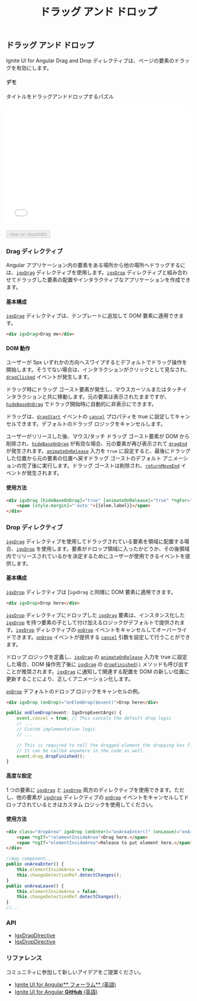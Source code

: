 ﻿---
title: ドラッグ アンド ドロップ
_description: Ignite UI for Angular Drag and Drop ディレクティブを使用して DOM 要素の位置を移動できます。
_keywords: Ignite UI for Angular, UI コントロール, Angular ウィジェット, web ウィジェット, UI ウィジェット, Angular, ネイティブ Angular コンポーネント スイート, ネイティブ Angular コントロール, ネイティブ Angular コンポーネント ライブラリ, Angular Scrollbar コンポーネント,  Angular Drag and Drop ディレクティブ
_language: ja
---

## ドラッグ アンド ドロップ
<p class="highlight">Ignite UI for Angular Drag and Drop ディレクティブは、ページの要素のドラッグを有効にします。</p>

#### デモ

タイトルをドラッグアンドドロップするパズル

<div class="sample-container loading" style="height:325px">
    <iframe id="drag-drop-sample-iframe" src='{environment:demosBaseUrl}/interactions/drag-drop-sample' width="100%" height="100%" seamless frameBorder="0" onload="onSampleIframeContentLoaded(this);"></iframe>
</div>
<br/>
<div>
<button data-localize="stackblitz" disabled class="stackblitz-btn" data-iframe-id="drag-drop-sample-iframe" data-demos-base-url="{environment:demosBaseUrl}">view on stackblitz</button>
</div>
<div class="divider--half"></div>

### Drag ディレクティブ

Angular アプリケーション内の要素をある場所から他の場所へドラッグするには、[`igxDrag`]({environment:angularApiUrl}/classes/igxdragdirective.html) ディレクティブを使用します。[`igxDrop`]({environment:angularApiUrl}/classes/igxdropdirective.html) ディレクティブと組み合わせてドラッグした要素の配置やインタラクティブなアプリケーションを作成できます。

#### 基本構成

[`igxDrag`]({environment:angularApiUrl}/classes/igxdragdirective.html) ディレクティブは、テンプレートに追加して DOM 要素に適用できます。

```html
<div igxDrag>Drag me</div>
```

#### DOM 動作

ユーザーが 5px いずれかの方向へスワイプするとデフォルトでドラッグ操作を開始します。そうでない場合は、インタラクションがクリックとして見なされ、[`dragClicked`]({environment:angularApiUrl}/classes/igxdragdirective.html#dragclicked) イベントが発生します。

ドラッグ時にドラッグ ゴースト要素が発生し、マウスカーソルまたはタッチインタラクションと共に移動します。元の要素は表示されたままですが、[`hideBaseOnDrag`]({environment:angularApiUrl}/classes/igxdragdirective.html#hidebaseondrag) でドラッグ開始時に自動的に非表示にできます。

ドラッグは、[`dragStart`]({environment:angularApiUrl}/classes/igxdragdirective.html#dragstart) イベントの [`cancel`]({environment:angularApiUrl}/interfaces/idragstarteventargs.html#cancel) プロパティを true に設定してキャンセルできます。デフォルトのドラッグ ロジックをキャンセルします。

ユーザーがリリースした後、マウス/タッチ ドラッグ ゴースト要素が DOM から削除され、[`hideBaseOnDrag`]({environment:angularApiUrl}/classes/igxdragdirective.html#hidebaseondrag) が有効な場合、元の要素が再び表示されて [`dragEnd`]({environment:angularApiUrl}/classes/igxdragdirective.html#dragend) が発生されます。[`animateOnRelease`]({environment:angularApiUrl}/classes/igxdragdirective.html#animateonrelease) 入力を `true` に設定すると、最後にドラッグした位置から元の要素の位置へ戻すドラッグ ゴーストのデフォルト アニメーションの完了後に実行します。ドラッグ ゴーストは削除され、[`returnMoveEnd`]({environment:angularApiUrl}/classes/igxdragdirective.html#returnmoveend) イベントが発生されます。

#### 使用方法
```html
<div igxDrag [hideBaseOnDrag]="true" [animateOnRelease]="true" *ngFor="let elem of draggableElems" >
    <span [style.margin]="'auto'">{{elem.label}}</span>
</div>
```

### Drop ディレクティブ

[`igxDrag`]({environment:angularApiUrl}/classes/igxdragdirective.html) ディレクティブを使用してドラッグされている要素を領域に配置する場合、[`igxDrop`]({environment:angularApiUrl}/classes/igxdropdirective.html) を使用します。要素がドロップ領域に入ったかどうか、その後領域内でリリースされているかを決定するためにユーザーが使用できるイベントを提供します。

#### 基本構成
[`igxDrop`]({environment:angularApiUrl}/classes/igxdropdirective.html) ディレクティブは [`igxDrag` と同様に DOM 要素に適用できます。 

````html
<div igxDrop>Drop here</div>
````

[`igxDrop`]({environment:angularApiUrl}/classes/igxdropdirective.html) ディレクティブにドロップした [`igxDrag`]({environment:angularApiUrl}/classes/igxdragdirective.html) 要素は、インスタンス化した [`igxDrop`]({environment:angularApiUrl}/classes/igxdropdirective.html) を持つ要素の子として付け加えるロジックがデフォルトで提供されます。[`igxDrop`]({environment:angularApiUrl}/classes/igxdropdirective.html) ディレクティブの [`onDrop`]({environment:angularApiUrl}/classes/igxdropdirective.html#ondrop) イベントをキャンセルしてオーバーライドできます。[`onDrop`]({environment:angularApiUrl}/classes/igxdropdirective.html#ondrop) イベントが提供する [`cancel`]({environment:angularApiUrl}/classes/igxdropeventargs.html#cancel) 引数を設定して行うことができます。

ドロップ ロジックを定義し、[`igxDrag`]({environment:angularApiUrl}/classes/igxdragdirective.html) の [`animateOnRelease`]({environment:angularApiUrl}/classes/igxdragdirective.html#animateonrelease) 入力を true に設定した場合、DOM 操作完了後に [`igxDrag`]({environment:angularApiUrl}/classes/igxdragdirective.html) の [`dropFinished()`]({environment:angularApiUrl}/classes/igxdragdirective.html#dropfinished) メソッドも呼び出すことが推奨されます。[`igxDrag`]({environment:angularApiUrl}/classes/igxdragdirective.html) に通知して関連する配置を DOM の新しい位置に更新することにより、正しくアニメーション化します。

[`onDrop`]({environment:angularApiUrl}/classes/igxdropdirective.html#ondrop) デフォルトのドロップ ロジックをキャンセルの例。

````html
<div igxDrop (onDrop)="onElemDrop($event)">Drop here</div>
````

````ts
public onElemDrop(event: IgxDropEventArgs) {
    event.cancel = true; // This cancels the default drop logic
    // ...
    // Custom implementation logic
    // ...

    // This is required to tell the dragged element the dropping has finished, so it can return to the new location/old location.
    // It can be called anywhere in the code as well.
    event.drag.dropFinished(); 
}
````

#### 高度な設定
1 つの要素に [`igxDrag`]({environment:angularApiUrl}/classes/igxdragdirective.html) と [`igxDrop`]({environment:angularApiUrl}/classes/igxdropdirective.html) 両方のディレクティブを使用できます。ただし、他の要素が [`igxDrop`]({environment:angularApiUrl}/classes/igxdropdirective.html) ディレクティブの [`onDrop`]({environment:angularApiUrl}/classes/igxdropdirective.html#ondrop) イベントをキャンセルしてドロップされているときはカスタム ロジックを使用してください。

#### 使用方法
````html
<div class="dropArea" igxDrop (onEnter)="onAreaEnter()" (onLeave)="onAreaLeave()">
    <span *ngIf="!elementInsideArea">Drag here.</span>
    <span *ngIf="elementInsideArea">Release to put element here.</span>
</div>
````

````ts
//App component...
public onAreaEnter() {
    this.elementInsideArea = true;
    this.changeDetectionRef.detectChanges();
}
public onAreaLeave() {
    this.elementInsideArea = false;
    this.changeDetectionRef.detectChanges();
}
//...
````


### API
* [IgxDragDirective]({environment:angularApiUrl}/classes/igxdragdirective.html)
* [IgxDropDirective]({environment:angularApiUrl}/classes/igxdropdirective.html)

### リファレンス

<div class="divider--half"></div>
コミュニティに参加して新しいアイデアをご提案ください。

- [Ignite UI for Angular** フォーラム** (英語) ](https://www.infragistics.com/community/forums/f/ignite-ui-for-angular)
- [Ignite UI for Angular **GitHub** (英語) ](https://github.com/IgniteUI/igniteui-angular)
